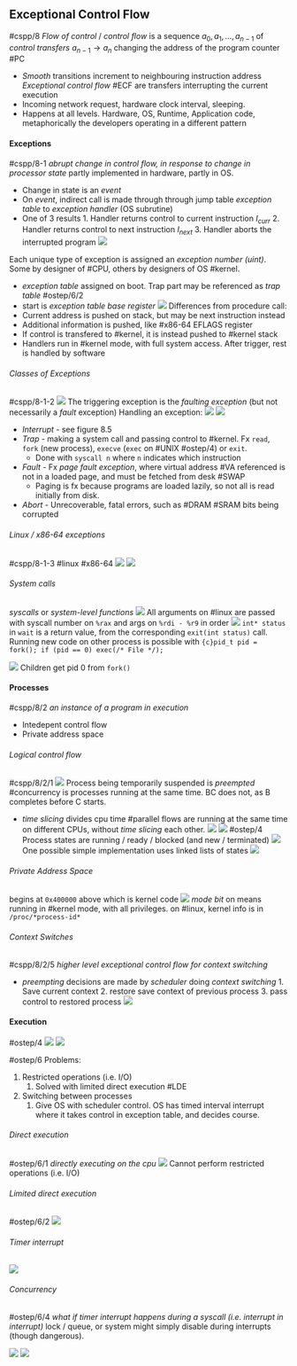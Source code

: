 ## Exceptional Control Flow

#cspp/8
_Flow of control_ / _control flow_ is a sequence $a_{0}, a_{1},\dots, a_{n-1}$ of _control transfers_ $a_{n-1}\rightarrow a_{n}$ changing the address of the program counter #PC

- _Smooth_ transitions increment to neighbouring instruction address
  _Exceptional control flow_ #ECF are transfers interrupting the current execution
- Incoming network request, hardware clock interval, sleeping.
- Happens at all levels. Hardware, OS, Runtime, Application code, metaphorically the developers operating in a different pattern

#### Exceptions

#cspp/8-1 _abrupt change in control flow, in response to change in processor state_
partly implemented in hardware, partly in OS.

- Change in state is an _event_
- On _event_, indirect call is made through through jump table _exception table_ to _exception handler_ (OS subrutine)
- One of 3 results 1. Handler returns control to current instruction $I_{curr}$ 2. Handler returns control to next instruction $I_{next}$ 3. Handler aborts the interrupted program
  ![](Pasted%20image%2020240409165323.png)

Each unique type of exception is assigned an _exception number (uint)_. Some by designer of #CPU, others by designers of OS #kernel.

- _exception table_ assigned on boot. Trap part may be referenced as _trap table_ #ostep/6/2
- start is _exception table base register_
  ![](Pasted%20image%2020240409165705.png)
  Differences from procedure call:
- Current address is pushed on stack, but may be next instruction instead
- Additional information is pushed, like #x86-64 EFLAGS register
- If control is transfered to #kernel, it is instead pushed to #kernel stack
- Handlers run in #kernel mode, with full system access.
  After trigger, rest is handled by software

###### Classes of Exceptions

#cspp/8-1-2
![](Pasted%20image%2020240409170130.png)
The triggering exception is the _faulting exception_ (but not necessarily a _fault_ exception)
Handling an exception:
![](Pasted%20image%2020240409170401.png) ![](Pasted%20image%2020240409170811.png)

- _Interrupt_ - see figure 8.5
- _Trap_ - making a system call and passing control to #kernel. Fx `read`, `fork` (new process), `execve` (`exec` on #UNIX #ostep/4) or `exit`.
  - Done with `syscall n` where `n` indicates which instruction
- _Fault_ - Fx _page fault exception_, where virtual address #VA referenced is not in a loaded page, and must be fetched from desk #SWAP
  - Paging is fx because programs are loaded lazily, so not all is read initially from disk.
- _Abort_ - Unrecoverable, fatal errors, such as #DRAM #SRAM bits being corrupted

###### Linux / x86-64 exceptions

#cspp/8-1-3 #linux #x86-64
![](Pasted%20image%2020240409171142.png) ![](Pasted%20image%2020240409171056.png)

###### System calls

_syscalls_ or _system-level functions_
![](Pasted%20image%2020240409171310.png)
All arguments on #linux are passed with syscall number on `%rax` and args on `%rdi - %r9` in order
![](Pasted%20image%2020240410085850.png)
`int* status` in `wait` is a return value, from the corresponding `exit(int status)` call.
Running new code on other process is possible with `{c}pid_t pid = fork(); if (pid == 0) exec(/* File */);`

![](Pasted%20image%2020240410090012.png)
Children get pid 0 from `fork()`

#### Processes

#cspp/8/2 _an instance of a program in execution_

- Intedepent control flow
- Private address space

###### Logical control flow

#cspp/8/2/1
![](Pasted%20image%2020240409172057.png)
Process being temporarily suspended is _preempted_
#concurrency is processes running at the same time. BC does not, as B completes before C starts.

- _time slicing_ divides cpu time
  #parallel flows are running at the same time on different CPUs, without _time slicing_ each other.
  ![](Pasted%20image%2020240409175107.png) ![](Pasted%20image%2020240409175142.png)
  #ostep/4 Process states are running / ready / blocked (and new / terminated)
  ![](Pasted%20image%2020240410085354.png)
  One possible simple implementation uses linked lists of states
  ![](Pasted%20image%2020240410093209.png)

###### Private Address Space

begins at `0x400000` above which is kernel code
![](Pasted%20image%2020240409172537.png)
_mode bit_ on means running in #kernel mode, with all privileges.
on #linux, kernel info is in `/proc/*process-id*`

###### Context Switches

#cspp/8/2/5 _higher level exceptional control flow for context switching_

- _preempting_ decisions are made by _scheduler_ doing _context switching_ 1. Save current context 2. restore save context of previous process 3. pass control to restored process
  ![](Pasted%20image%2020240409173331.png)

#### Execution

#ostep/4 
![](Pasted%20image%2020240601213604.png)
![](Pasted%20image%2020240601213632.png)

#ostep/6
Problems:

1. Restricted operations (i.e. I/O)
   1. Solved with limited direct execution #LDE
2. Switching between processes
   1. Give OS with scheduler control. OS has timed interval interrupt where it takes control in exception table, and decides course.

###### Direct execution

#ostep/6/1 _directly executing on the cpu_
![](Pasted%20image%2020240409183709.png)
Cannot perform restricted operations (i.e. I/O)

###### Limited direct execution

#ostep/6/2
![](Pasted%20image%2020240409184258.png)

###### Timer interrupt

![](Pasted%20image%2020240409184558.png)

###### Concurrency

#ostep/6/4 _what if timer interrupt happens during a syscall (i.e. interrupt in interrupt)_
lock / queue, or system might simply disable during interrupts (though dangerous).

![](Pasted%20image%2020240410085212.png)
![](Pasted%20image%2020240410094124.png)
